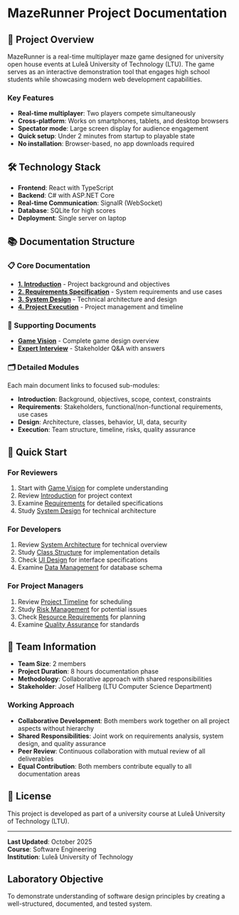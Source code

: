 # MazeRunner Project Documentation

## 🎯 Project Overview

MazeRunner is a real-time multiplayer maze game designed for university open house events at Luleå University of Technology (LTU). The game serves as an interactive demonstration tool that engages high school students while showcasing modern web development capabilities.

### Key Features
- **Real-time multiplayer**: Two players compete simultaneously
- **Cross-platform**: Works on smartphones, tablets, and desktop browsers
- **Spectator mode**: Large screen display for audience engagement
- **Quick setup**: Under 2 minutes from startup to playable state
- **No installation**: Browser-based, no app downloads required

## 🛠 Technology Stack

- **Frontend**: React with TypeScript
- **Backend**: C# with ASP.NET Core
- **Real-time Communication**: SignalR (WebSocket)
- **Database**: SQLite for high scores
- **Deployment**: Single server on laptop

## 📚 Documentation Structure

### 📋 Core Documentation
- **[1. Introduction](docs/1-introduction.md)** - Project background and objectives
- **[2. Requirements Specification](docs/2-requirements-specification.md)** - System requirements and use cases  
- **[3. System Design](docs/3-system-design.md)** - Technical architecture and design
- **[4. Project Execution](docs/4-project-execution.md)** - Project management and timeline

### 📖 Supporting Documents
- **[Game Vision](game-vision.md)** - Complete game design overview
- **[Expert Interview](questions.md)** - Stakeholder Q&A with answers

### 🗂 Detailed Modules
Each main document links to focused sub-modules:
- **Introduction**: Background, objectives, scope, context, constraints
- **Requirements**: Stakeholders, functional/non-functional requirements, use cases
- **Design**: Architecture, classes, behavior, UI, data, security
- **Execution**: Team structure, timeline, risks, quality assurance

## 🚀 Quick Start

### For Reviewers
1. Start with [Game Vision](game-vision.md) for complete understanding
2. Review [Introduction](docs/1-introduction.md) for project context
3. Examine [Requirements](docs/2-requirements-specification.md) for detailed specifications
4. Study [System Design](docs/3-system-design.md) for technical architecture

### For Developers
1. Review [System Architecture](docs/design/architecture.md) for technical overview
2. Study [Class Structure](docs/design/classes.md) for implementation details
3. Check [UI Design](docs/design/ui-design.md) for interface specifications
4. Examine [Data Management](docs/design/data.md) for database schema

### For Project Managers
1. Review [Project Timeline](docs/execution/timeline.md) for scheduling
2. Study [Risk Management](docs/execution/risk-management.md) for potential issues
3. Check [Resource Requirements](docs/execution/resources.md) for planning
4. Examine [Quality Assurance](docs/execution/quality-assurance.md) for standards

## 👥 Team Information

- **Team Size**: 2 members
- **Project Duration**: 8 hours documentation phase
- **Methodology**: Collaborative approach with shared responsibilities
- **Stakeholder**: Josef Hallberg (LTU Computer Science Department)

### Working Approach
- **Collaborative Development**: Both members work together on all project aspects without hierarchy
- **Shared Responsibilities**: Joint work on requirements analysis, system design, and quality assurance
- **Peer Review**: Continuous collaboration with mutual review of all deliverables
- **Equal Contribution**: Both members contribute equally to all documentation areas

## 📄 License

This project is developed as part of a university course at Luleå University of Technology (LTU).

---

**Last Updated**: October 2025  
**Course**: Software Engineering  
**Institution**: Luleå University of Technology

## Laboratory Objective
To demonstrate understanding of software design principles by creating a well-structured, documented, and tested system.